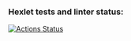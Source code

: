 ### Hexlet tests and linter status:
[![Actions Status](https://github.com/Loresina/layout-designer-project-58/workflows/hexlet-check/badge.svg)](https://github.com/Loresina/layout-designer-project-58/actions)